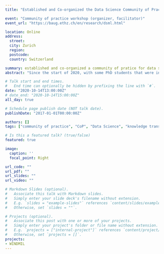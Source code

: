 ```yaml
---
title: "Established and Co-organized the Data Science Community of Practice at ETH-DBAUG"

event: "Community of practice workshop (organizer, facilitator)"
event_url: "https://baug.ethz.ch/en/research/dsml.html"

location: Online
address: 
  street: 
  city: Zurich
  region: 
  postcode: 
  country: Switzerland

summary: established and co-organized a community of pratice for data science in engineering.
abstract: "Since the start of 2020, with some PhD students that were interested in incorporating deep learning and reinforcement learning in their research, we were discussing the organization of a series of recurring workshops to share our research and create a platform for feedback. Nowadays (2024) I know this what is called a **community of practice** or a **guild** (in medieval terms). Our professors were very supportive in creating this and 'volunteered' us to organize a department-wide workshop where PhD students that had an ML component to their research could present their work. The workshop was a big success (around 100 researchers at all levels participated in total) and everyone had the opportunity to network and expose their work."

# Talk start and end times.
#   End time can optionally be hidden by prefixing the line with `#`.
date: "2020-10-14T13:00:00Z"
# date_end: "2020-10-14T15:00:00Z"
all_day: true

# Schedule page publish date (NOT talk date).
publishDate: "2017-01-01T00:00:00Z"

authors: []
tags: ["community of practice", "CoP", "Data Science", "knowledge transfer", "workshop", "machine learning"]

# Is this a featured talk? (true/false)
featured: true

image:
  caption: ''
  focal_point: Right

url_code: ""
url_pdf: ""
url_slides: ""
url_video: ""

# Markdown Slides (optional).
#   Associate this talk with Markdown slides.
#   Simply enter your slide deck's filename without extension.
#   E.g. `slides = "example-slides"` references `content/slides/example-slides.md`.
#   Otherwise, set `slides = ""`.

# Projects (optional).
#   Associate this post with one or more of your projects.
#   Simply enter your project's folder or file name without extension.
#   E.g. `projects = ["internal-project"]` references `content/project/deep-learning/index.md`.
#   Otherwise, set `projects = []`.
projects:
- WINDMIL
---
```

